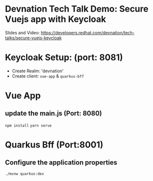 # Devnation Tech Talk Demo: Secure Vuejs app with Keycloak


Slides and Video: https://developers.redhat.com/devnation/tech-talks/secure-vuejs-keycloak


# Keycloak Setup: (port: 8081)
* Create Realm: 'devnation' 
* Create client: `vue-app` & `quarkus-bff`


# Vue App
## update the main.js (Port: 8080)
`npm install`
`yarn serve`


# Quarkus Bff (Port:8001)
## Configure the application properties
`./mvnw quarkus:dev`
